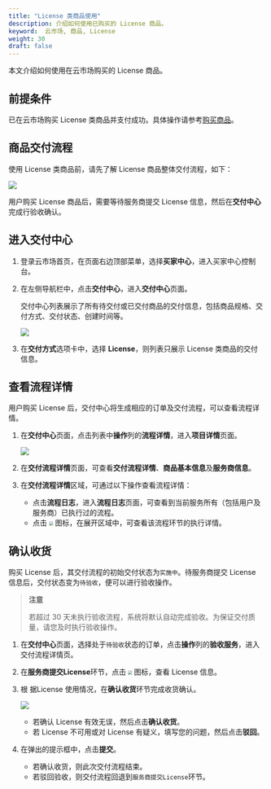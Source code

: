 ```yaml
---
title: "License 类商品使用"
description: 介绍如何使用已购买的 License 商品。
keyword:  云市场, 商品, License
weight: 30
draft: false
---
```


本文介绍如何使用在云市场购买的 License 商品。

## 前提条件

已在云市场购买 License 类商品并支付成功。具体操作请参考[购买商品](/appcenter/market/manual/20_purchase_app/)。

## 商品交付流程

使用 License 类商品前，请先了解 License 商品整体交付流程，如下：

![](../../../_images/license_delivery_process.svg)

用户购买 License 商品后，需要等待服务商提交 License 信息，然后在**交付中心**完成行验收确认。

## 进入交付中心

1. 登录云市场首页，在页面右边顶部菜单，选择**买家中心**，进入买家中心控制台。

2. 在左侧导航栏中，点击**交付中心**，进入**交付中心**页面。

   交付中心列表展示了所有待交付或已交付商品的交付信息，包括商品规格、交付方式、交付状态、创建时间等。

   ![](../../../_images/buyer_delivery_center_list.png)

3. 在**交付方式**选项卡中，选择 **License**，则列表只展示 License 类商品的交付信息。

## 查看流程详情

用户购买 License 后，交付中心将生成相应的订单及交付流程，可以查看流程详情。

1. 在**交付中心**页面，点击列表中**操作**列的**流程详情**，进入**项目详情**页面。

   ![](/appcenter/market/_images/license_project_detail_1.png)

2. 在**交付流程详情**页面，可查看**交付流程详情**、**商品基本信息**及**服务商信息**。

3. 在**交付流程详情**区域，可通过以下操作查看流程详情：

   - 点击**流程日志**，进入**流程日志**页面，可查看到当前服务所有（包括用户及服务商）已执行过的流程。
   - 点击 <img src="/appcenter/market/_images/chevron_down.png" style="zoom:50%;" /> 图标，在展开区域中，可查看该流程环节的执行详情。

## 确认收货

购买 License 后，其交付流程的初始交付状态为`实施中`。待服务商提交 License 信息后，交付状态变为`待验收`，便可以进行验收操作。

>**注意**
>
>若超过 30 天未执行验收流程，系统将默认自动完成验收。为保证交付质量，请您及时执行验收操作。

1. 在**交付中心**页面，选择处于`待验收`状态的订单，点击**操作**列的**验收服务**，进入交付流程详情页。

2. 在**服务商提交License**环节，点击 <img src="/appcenter/market/_images/chevron_down.png" style="zoom:50%;" />  图标，查看 License 信息。

3. 根 据License 使用情况，在**确认收货**环节完成收货确认。

   ![](/appcenter/market/_images/license_confirm_acceptance.png)

   - 若确认 License 有效无误，然后点击**确认收货**。
   - 若 License 不可用或对 License 有疑义，填写您的问题，然后点击**驳回**。

4. 在弹出的提示框中，点击**提交**。

   - 若确认收货，则此次交付流程结束。
   - 若驳回验收，则交付流程回退到`服务商提交License`环节。
